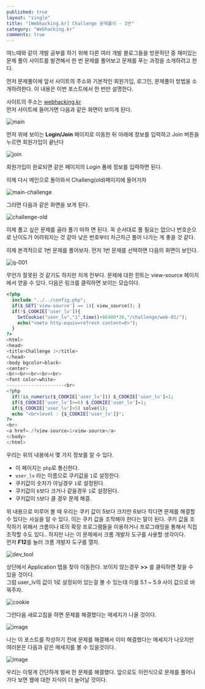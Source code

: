 ```yaml
---
published: true
layout: "single"
title: "[Webhacking.kr] Challenge 문제풀이 - 1번"
category: "Webhacking.kr"
comments: true
---
```


여느때와 같이 개발 공부를 하기 위해 다른 여러 개발 블로그들을 방문하던 중 재미있는 문제 풀이 사이트를 발견해서 한 번 문제를 풀어보고 문제를 푸는 과정을 소개하려고 한다.

먼저 문제풀이에 앞서 사이트의 주소와 기본적인 회원가입, 로그인, 문제풀이 방법을 소개하려한다. 이 내용은 이번 포스트에서 한 번만 설명한다.

사이트의 주소는 [webhacking.kr](https://webhacking.kr)<br>
먼저 사이트에 들어가면 다음과 같은 화면이 보이게 된다.

![main](https://user-images.githubusercontent.com/37629503/72317823-d2c4b300-36dd-11ea-8f14-c85f58555c48.png)

먼저 위에 보이는 __Login/Join__ 페이지로 이동한 뒤 아래에 정보를 입력하고 Join 버튼을 누르면 회원가입이 끝난다

![join](https://user-images.githubusercontent.com/37629503/72317837-de17de80-36dd-11ea-9f8e-c5f79b1b71d8.png)

회원가입이 완료되면 같은 페이지의 Login 폼에 정보를 입력하면 된다.

이제 다시 메인으로 돌아와서 Challeng(old)페이지에 들어가자

![main-challenge](https://user-images.githubusercontent.com/37629503/72317866-ee2fbe00-36dd-11ea-8433-976a33b1023b.png)

그러면 다음과 같은 화면을 보게 된다.

![challenge-old](https://user-images.githubusercontent.com/37629503/72317876-f556cc00-36dd-11ea-8b14-eb0ae6504cc0.png)

이제 풀고 싶은 문제를 골라 풀기 마하 면 된다. 꼭 순서대로 풀 필요는 없으나 번호순으로 난이도가 어려워지는 것 같아 낮은 번호부터 차근차근 풀어 나가는 게 좋을 것 같다.

이제 본격적으로 1번 문제를 풀어보자. 먼저 1번 문제를 선택하면 다음의 화면이 보인다.

![q-001](https://user-images.githubusercontent.com/37629503/72317883-fdaf0700-36dd-11ea-92a3-ddb49272ce41.png)

무언가 잘못된 것 같기도 하지만 저게 전부다. 문제에 대한 힌트는 view-source 페이지에서 얻을 수 있다. 다음은 링크를 클릭하면 보이는 모습이다.

```php
<?php
  include "../../config.php";
  if($_GET['view-source'] == 1){ view_source(); }
  if(!$_COOKIE['user_lv']){
    SetCookie("user_lv","1",time()+86400*30,"/challenge/web-01/");
    echo("<meta http-equiv=refresh content=0>");
  }
?>
<html>
<head>
<title>Challenge 1</title>
</head>
<body bgcolor=black>
<center>
<br><br><br><br><br>
<font color=white>
---------------------<br>
<?php
  if(!is_numeric($_COOKIE['user_lv'])) $_COOKIE['user_lv']=1;
  if($_COOKIE['user_lv']>=6) $_COOKIE['user_lv']=1;
  if($_COOKIE['user_lv']>5) solve(1);
  echo "<br>level : {$_COOKIE['user_lv']}";
?>
<br>
<a href=./?view-source=1>view-source</a>
</body>
</html>
```

우리는 위의 내용에서 몇 가지 정보를 알 수 있다.

- 이 페이지는 `php`로 통신한다.
- `user_lv` 라는 이름으로 쿠키값을 `1`로 설정한다.
- 쿠키값이 숫자가 아닐경우 `1`로 설정된다.
- 쿠키값이 `6`보다 크거나 같을경우 `1`로 설정된다.
- 쿠키값이 `5`보다 클 경우 문제 해결.

위 내용으로 미루어 볼 때 우리는 쿠키 값이 5보다 크지만 6보다 작다면 문제를 해결할 수 있다는 사실을 알 수 있다. 이는 쿠키 값을 조작해야 한다는 말이 된다. 쿠키 값을 조작하기 위해서 크롬이나 IE의 확장 프로그램들을 이용하거나 프로그래밍을 통해서 직접 조작할 수도 있다.. 하지만 나는 이 문제에서 크롬 개발자 도구를 사용할 생각이다.<br>
먼저 **F12**를 눌러 크롬 개발자 도구를 열자.

![dev_tool](https://user-images.githubusercontent.com/37629503/72317893-056eab80-36de-11ea-9a40-03bea9e6ff73.png)

상단에서 Application 탭을 찾아 이동한다. 보이지 않는경우 **>>** 를 클릭하면 찾을 수 있을 것이다.<br>
그럼 user_lv의 값이 1로 설정되어 있는걸 볼 수 있는데 이를 5.1 ~ 5.9 사이 값으로 바꿔주자.

![cookie](https://user-images.githubusercontent.com/37629503/72317900-0d2e5000-36de-11ea-9bd5-2c777f72fd6b.png)

그런다음 새로고침을 하면 문제를 해결했다는 메세지가 나올 것이다.

![image](https://user-images.githubusercontent.com/37629503/72317125-9a23da00-36db-11ea-81d9-b1dc2b202705.png)

나는 이 포스트를 작성하기 전에 문제를 해결해서 이미 해결했다는 메세지가 나오지만 여러분은 다음과 같은 메세지를 볼 수 있을것이다.

![image](https://user-images.githubusercontent.com/37629503/72317237-ec64fb00-36db-11ea-9a22-bf3f0f04e866.png)

우리는 이렇게 간단하게 벌써 한 문제를 해결했다. 앞으로도 이런식으로 문제를 풀어나가다 보면 웹에 대한 지식이 더 늘어날 것이다.